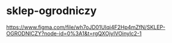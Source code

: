 # sklep-ogrodniczy
https://www.figma.com/file/wh7oJD01UIqi4F2Hp4mZfN/SKLEP-OGRODNICZY?node-id=0%3A1&t=rgQXOjyIVOinylc2-1
